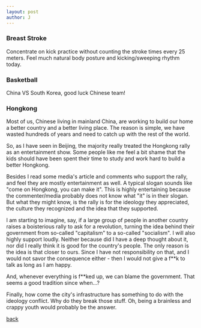 ```yaml
---
layout: post
author: J
---
```


### Breast Stroke

Concentrate on kick practice without counting the stroke times every 25
meters. Feel much natural body posture and kicking/sweeping rhythm today.

### Basketball

China VS South Korea, good luck Chinese team!

### Hongkong

Most of us, Chinese living in mainland China, are working to build our home a
better country and a better living place. The reason is simple, we have wasted
hundreds of years and need to catch up with the rest of the world.

So, as I have seen in Beijing, the majority really treated the Hongkong rally
as an entertainment show. Some people like me feel a bit shame that the kids
should have been spent their time to study and work hard to build a better
Hongkong.

Besides I read some media's article and comments who support the rally, and
feel they are mostly entertainment as well. A typical slogan sounds like "come
on Hongkong, you can make it". This is highly entertaining because the
commenter/media probably does not know what "it" is in their slogan. But what
they might know, is the rally is for the ideology they appreciated, the
culture they recognized and the idea that they supported.

I am starting to imagine, say, if a large group of people in another country
raises a boisterious rally to ask for a revolution, turning the idea behind
their government from so-called "capitalism" to a so-called "socialism". I
will also highly support loudly. Neither because did I have a deep thought
about it, nor did I really think it is good for the country's people. The only
reason is the idea is that closer to ours. Since I have not responsibility on
that, and I would not savor the consequence either - then I would not give a
f**k to talk as long as I am happy.

And, whenever everything is f**ked up, we can blame the government. That seems
a good tradition since when...?

Finally, how come the city's infrastructure has something to do with the
ideology conflict. Why do they break those stuff. Oh, being a brainless and
crappy youth would probably be the answer.

[back](https://yifanjiang.github.io/)
